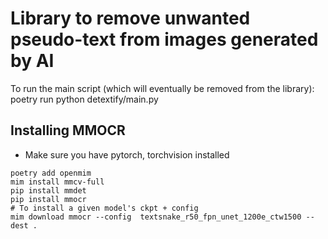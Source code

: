 Library to remove unwanted pseudo-text from images generated by AI
===
To run the main script (which will eventually be removed from the library):
poetry run python detextify/main.py

## Installing MMOCR
- Make sure you have pytorch, torchvision installed
```
poetry add openmim
mim install mmcv-full
pip install mmdet
pip install mmocr
# To install a given model's ckpt + config
mim download mmocr --config  textsnake_r50_fpn_unet_1200e_ctw1500 --dest .
```
